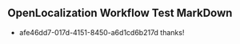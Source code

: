 ## OpenLocalization Workflow Test MarkDown
* afe46dd7-017d-4151-8450-a6d1cd6b217d thanks!

<!--HONumber=Aug16_HO4-->



